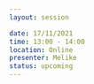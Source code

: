 ```yaml
---
layout: session

date: 17/11/2021
time: 13:00 - 14:00
location: Online
presenter: Melike
status: upcoming
---
```

